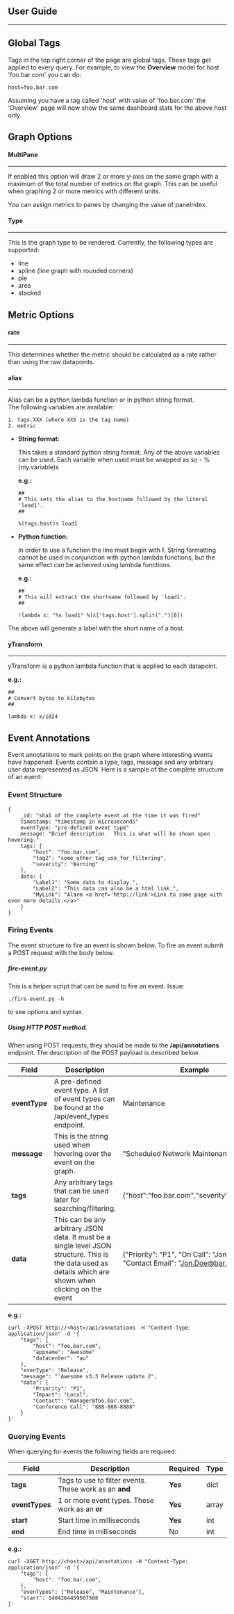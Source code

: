 ## User Guide
-------------

## Global Tags
Tags in the top right corner of the page are global tags.  These tags get applied to every query. For example, to view the **Overview** model for host 'foo.bar.com' you can do:

	host=foo.bar.com

Assuming you have a tag called 'host' with value of 'foo.bar.com' the 'Overview' page will now show the same dashboard stats for the above host only.


## Graph Options

#### MultiPane
--------------
If enabled this option will draw 2 or more y-axis on the same graph with a maximum of the total number of metrics on the graph.  This can be useful when graphing 2 or more metrics with different units.

You can assign metrics to panes by changing the value of paneIndex.

#### Type
---------
This is the graph type to be rendered.  Currently, the following types are supported:

*	line
*	spline (line graph with rounded corners)
*	pie
*	area
*	stacked


## Metric Options

#### rate
---------
This determines whether the metric should be calculated as a rate rather than using the raw datapoints.

#### alias
----------
Alias can be a python lambda function or in python string format.  
The following variables are available:

	1. tags.XXX (where XXX is the tag name)
	2. metric

*	**String format:**

	This takes a standard python string format. Any of the above variables can be used.  Each variable when used must be wrapped as so - %(my.variable)s

	**e.g.:**
	
		##
		# This sets the alias to the hostname followed by the literal 'load1'.
		##
	
		%(tags.host)s load1

*	**Python function:**

	In order to use a function the line must begin with **!**.  String formatting cannot be used in conjunction with python lambda functions, but the same effect can be acheived using lambda functions.

	**e.g.:**
		
		##
		# This will extract the shortname followed by 'load1'.
		##
		
		!lambda x: "%s load1" %(x['tags.host'].split(".")[0])

The above will generate a label with the short name of a host.

#### yTransform
---------------
yTransform is a python lambda function that is applied to each datapoint.

**e.g.:**
	
	##
	# Convert bytes to kilobytes
	##
	
	lambda x: x/1024

## Event Annotations
Event annotations to mark points on the graph where interesting events have happened.  Events contain a type, tags, message and any arbitrary user data represented as JSON.  Here is a sample of the complete structure of an event:

### Event Structure

	{
		_id: "sha1 of the complete event at the time it was fired"
		timestamp: "timestamp in microseconds"
		eventType: "pre-defined event type"
		message: "Brief description.  This is what will be shown upon hovering."
		tags: {
			"host": "foo.bar.com",
			"tag2": "some_other_tag_use_for_filtering",
			"severity": "Warning"
		},
		data: {
			"Label1": "Some data to display.",
			"Label2": "This data can also be a html link.",
			"MyLink": "Alarm <a href='http://link'>Link to some page with even more details.</a>"
		}
	}
	
### Firing Events
The event structure to fire an event is shown below.  To fire an event submit a POST request with the body below.

##### fire-event.py
This is a helper script that can be sued to fire an event. Issue:

	./fire-event.py -h
to see options and syntax.

##### Using HTTP POST method.
When using POST requests, they should be made to the **/api/annotations** endpoint.  The description of the POST payload is described below.


| Field | Description | Example | Required |
|-------|-------------|---------|----------|
|**eventType** | A pre-defined event type.  A list of event types can be found at the /api/event_types endpoint. | Maintenance | **Yes** | 
|	**message** | This is the string used when hovering over the event on the graph. | "Scheduled Network Maintenance"| **Yes** |
|	**tags** | Any arbitrary tags that can be used later for searching/filtering. | {"host":"foo.bar.com","severity":"Warning"}| **Yes** | 
|	**data** | This can be any arbitrary JSON data.  It must be a single level JSON structure. This is the data used as details which are shown when clicking on the event| {"Priority": "P1", "On Call": "Jon Doe", "Contact Email": "Jon.Doe@bar.com" }| No |

**e.g.:**

	curl -XPOST http://<host>/api/annotations -H "Content-Type: application/json" -d '{
		"tags": {
			"host": "foo.bar.com",
			"appname": "Awesome"
			"datacenter": "au"
		},
		"evenType": "Release",
		"message": "'Awesome v3.3 Release update 2",
		"data": {
			"Priority": "P1",
			"Impact": "Local",
			"Contact": "manager@foo.bar.com",
			"Conference Call": "888-888-8888"
		}
	}'

### Querying Events
When querying for events the following fields are required:

| Field | Description | Required | Type |
|-------|-------------|	----------|------|
|**tags**|Tags to use to filter events.  These work as an **and**| **Yes**| dict|
|**eventTypes**|1 or more event types.  These work as an **or**|**Yes**| array |
|**start**|Start time in milliseconds |**Yes**| int |
|**end**|End time in milliseconds |No| int |

**e.g.:**

	curl -XGET http://<host>/api/annotations -H "Content-Type: application/json" -d '{
		"tags": {
			"host": "foo.bar.com",
		},
		"evenTypes": ["Release", "Maintenance"],
		"start": 1404264459507508
	}'
